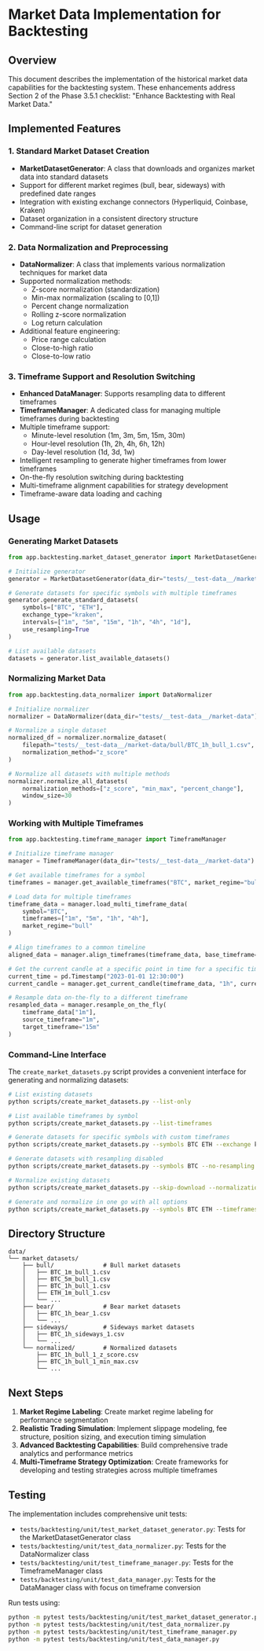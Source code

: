 # Market Data Implementation for Backtesting

## Overview

This document describes the implementation of the historical market data capabilities for the backtesting system. These enhancements address Section 2 of the Phase 3.5.1 checklist: "Enhance Backtesting with Real Market Data."

## Implemented Features

### 1. Standard Market Dataset Creation

- **MarketDatasetGenerator**: A class that downloads and organizes market data into standard datasets
- Support for different market regimes (bull, bear, sideways) with predefined date ranges
- Integration with existing exchange connectors (Hyperliquid, Coinbase, Kraken)
- Dataset organization in a consistent directory structure
- Command-line script for dataset generation

### 2. Data Normalization and Preprocessing

- **DataNormalizer**: A class that implements various normalization techniques for market data
- Supported normalization methods:
  - Z-score normalization (standardization)
  - Min-max normalization (scaling to [0,1])
  - Percent change normalization
  - Rolling z-score normalization
  - Log return calculation
- Additional feature engineering:
  - Price range calculation
  - Close-to-high ratio
  - Close-to-low ratio

### 3. Timeframe Support and Resolution Switching

- **Enhanced DataManager**: Supports resampling data to different timeframes
- **TimeframeManager**: A dedicated class for managing multiple timeframes during backtesting
- Multiple timeframe support:
  - Minute-level resolution (1m, 3m, 5m, 15m, 30m)
  - Hour-level resolution (1h, 2h, 4h, 6h, 12h)
  - Day-level resolution (1d, 3d, 1w)
- Intelligent resampling to generate higher timeframes from lower timeframes
- On-the-fly resolution switching during backtesting
- Multi-timeframe alignment capabilities for strategy development
- Timeframe-aware data loading and caching

## Usage

### Generating Market Datasets

```python
from app.backtesting.market_dataset_generator import MarketDatasetGenerator

# Initialize generator
generator = MarketDatasetGenerator(data_dir="tests/__test-data__/market-data")

# Generate datasets for specific symbols with multiple timeframes
generator.generate_standard_datasets(
    symbols=["BTC", "ETH"],
    exchange_type="kraken",
    intervals=["1m", "5m", "15m", "1h", "4h", "1d"],
    use_resampling=True
)

# List available datasets
datasets = generator.list_available_datasets()
```

### Normalizing Market Data

```python
from app.backtesting.data_normalizer import DataNormalizer

# Initialize normalizer
normalizer = DataNormalizer(data_dir="tests/__test-data__/market-data")

# Normalize a single dataset
normalized_df = normalizer.normalize_dataset(
    filepath="tests/__test-data__/market-data/bull/BTC_1h_bull_1.csv",
    normalization_method="z_score"
)

# Normalize all datasets with multiple methods
normalizer.normalize_all_datasets(
    normalization_methods=["z_score", "min_max", "percent_change"],
    window_size=30
)
```

### Working with Multiple Timeframes

```python
from app.backtesting.timeframe_manager import TimeframeManager

# Initialize timeframe manager
manager = TimeframeManager(data_dir="tests/__test-data__/market-data")

# Get available timeframes for a symbol
timeframes = manager.get_available_timeframes("BTC", market_regime="bull")

# Load data for multiple timeframes
timeframe_data = manager.load_multi_timeframe_data(
    symbol="BTC",
    timeframes=["1m", "5m", "1h", "4h"],
    market_regime="bull"
)

# Align timeframes to a common timeline
aligned_data = manager.align_timeframes(timeframe_data, base_timeframe="1h")

# Get the current candle at a specific point in time for a specific timeframe
current_time = pd.Timestamp("2023-01-01 12:30:00")
current_candle = manager.get_current_candle(timeframe_data, "1h", current_time)

# Resample data on-the-fly to a different timeframe
resampled_data = manager.resample_on_the_fly(
    timeframe_data["1m"],
    source_timeframe="1m",
    target_timeframe="15m"
)
```

### Command-Line Interface

The `create_market_datasets.py` script provides a convenient interface for generating and normalizing datasets:

```bash
# List existing datasets
python scripts/create_market_datasets.py --list-only

# List available timeframes by symbol
python scripts/create_market_datasets.py --list-timeframes

# Generate datasets for specific symbols with custom timeframes
python scripts/create_market_datasets.py --symbols BTC ETH --exchange kraken --timeframes 1m 5m 1h 4h 1d

# Generate datasets with resampling disabled
python scripts/create_market_datasets.py --symbols BTC --no-resampling

# Normalize existing datasets
python scripts/create_market_datasets.py --skip-download --normalization-methods z_score min_max

# Generate and normalize in one go with all options
python scripts/create_market_datasets.py --symbols BTC ETH --timeframes 1m 5m 15m 1h 4h 1d --normalization-methods z_score min_max percent_change rolling_z_score
```

## Directory Structure

```
data/
└── market_datasets/
    ├── bull/              # Bull market datasets
    │   ├── BTC_1m_bull_1.csv
    │   ├── BTC_5m_bull_1.csv
    │   ├── BTC_1h_bull_1.csv
    │   ├── ETH_1m_bull_1.csv
    │   └── ...
    ├── bear/              # Bear market datasets
    │   ├── BTC_1h_bear_1.csv
    │   └── ...
    ├── sideways/          # Sideways market datasets
    │   ├── BTC_1h_sideways_1.csv
    │   └── ...
    └── normalized/        # Normalized datasets
        ├── BTC_1h_bull_1_z_score.csv
        ├── BTC_1h_bull_1_min_max.csv
        └── ...
```

## Next Steps

1. **Market Regime Labeling**: Create market regime labeling for performance segmentation
2. **Realistic Trading Simulation**: Implement slippage modeling, fee structure, position sizing, and execution timing simulation
3. **Advanced Backtesting Capabilities**: Build comprehensive trade analytics and performance metrics
4. **Multi-Timeframe Strategy Optimization**: Create frameworks for developing and testing strategies across multiple timeframes

## Testing

The implementation includes comprehensive unit tests:

- `tests/backtesting/unit/test_market_dataset_generator.py`: Tests for the MarketDatasetGenerator class
- `tests/backtesting/unit/test_data_normalizer.py`: Tests for the DataNormalizer class
- `tests/backtesting/unit/test_timeframe_manager.py`: Tests for the TimeframeManager class
- `tests/backtesting/unit/test_data_manager.py`: Tests for the DataManager class with focus on timeframe conversion

Run tests using:

```bash
python -m pytest tests/backtesting/unit/test_market_dataset_generator.py
python -m pytest tests/backtesting/unit/test_data_normalizer.py
python -m pytest tests/backtesting/unit/test_timeframe_manager.py
python -m pytest tests/backtesting/unit/test_data_manager.py
```
